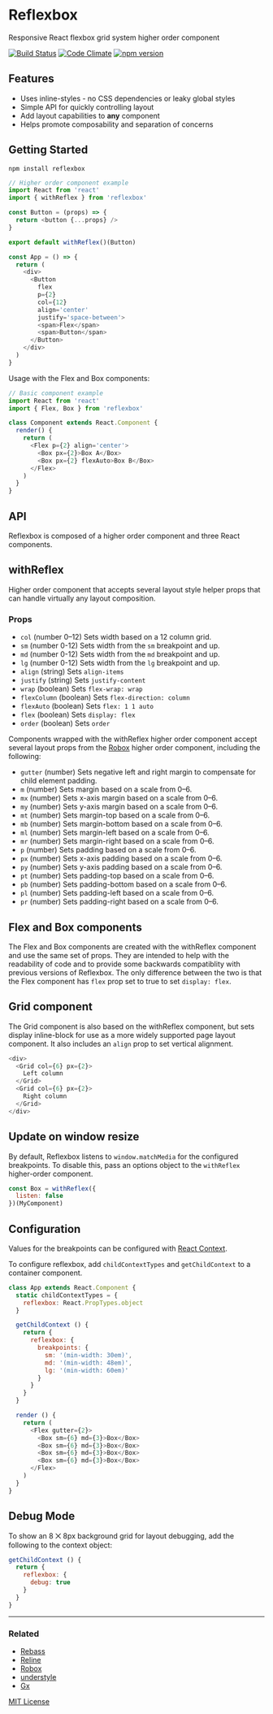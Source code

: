 
# Reflexbox

Responsive React flexbox grid system higher order component

[![Build Status](https://travis-ci.org/jxnblk/reflexbox.svg?branch=master)](https://travis-ci.org/jxnblk/reflexbox)
[![Code Climate](https://codeclimate.com/github/jxnblk/reflexbox/badges/gpa.svg)](https://codeclimate.com/github/jxnblk/reflexbox)
[![npm version](https://badge.fury.io/js/reflexbox.svg)](https://badge.fury.io/js/reflexbox)

## Features
- Uses inline-styles - no CSS dependencies or leaky global styles
- Simple API for quickly controlling layout
- Add layout capabilities to **any** component
- Helps promote composability and separation of concerns

## Getting Started

```
npm install reflexbox
```

```js
// Higher order component example
import React from 'react'
import { withReflex } from 'reflexbox'

const Button = (props) => {
  return <button {...props} />
}

export default withReflex()(Button)
```

```js
const App = () => {
  return (
    <div>
      <Button
        flex
        p={2}
        col={12}
        align='center'
        justify='space-between'>
        <span>Flex</span>
        <span>Button</span>
      </Button>
    </div>
  )
}
```

Usage with the Flex and Box components:

```js
// Basic component example
import React from 'react'
import { Flex, Box } from 'reflexbox'

class Component extends React.Component {
  render() {
    return (
      <Flex p={2} align='center'>
        <Box px={2}>Box A</Box>
        <Box px={2} flexAuto>Box B</Box>
      </Flex>
    )
  }
}
```

## API

Reflexbox is composed of a higher order component and three React components.

## withReflex

Higher order component that accepts several layout style helper props
that can handle virtually any layout composition.

### Props

- `col` (number 0–12) Sets width based on a 12 column grid.
- `sm` (number 0-12) Sets width from the `sm` breakpoint and up.
- `md` (number 0-12) Sets width from the `md` breakpoint and up.
- `lg` (number 0-12) Sets width from the `lg` breakpoint and up.
- `align` (string) Sets `align-items`
- `justify` (string) Sets `justify-content`
- `wrap` (boolean) Sets `flex-wrap: wrap`
- `flexColumn` (boolean) Sets `flex-direction: column`
- `flexAuto` (boolean) Sets `flex: 1 1 auto`
- `flex` (boolean) Sets `display: flex`
- `order` (boolean) Sets `order`

Components wrapped with the withReflex higher order component accept several layout props from
the [Robox](https://github.com/jxnblk/robox) higher order component, including the following:

- `gutter` (number) Sets negative left and right margin to compensate for child element padding.
- `m` (number) Sets margin based on a scale from 0–6.
- `mx` (number) Sets x-axis margin based on a scale from 0–6.
- `my` (number) Sets y-axis margin based on a scale from 0–6.
- `mt` (number) Sets margin-top based on a scale from 0–6.
- `mb` (number) Sets margin-bottom based on a scale from 0–6.
- `ml` (number) Sets margin-left based on a scale from 0–6.
- `mr` (number) Sets margin-right based on a scale from 0–6.
- `p` (number) Sets padding based on a scale from 0–6.
- `px` (number) Sets x-axis padding based on a scale from 0–6.
- `py` (number) Sets y-axis padding based on a scale from 0–6.
- `pt` (number) Sets padding-top based on a scale from 0–6.
- `pb` (number) Sets padding-bottom based on a scale from 0–6.
- `pl` (number) Sets padding-left based on a scale from 0–6.
- `pr` (number) Sets padding-right based on a scale from 0–6.

## Flex and Box components

The Flex and Box components are created with the withReflex component and use the same set of props.
They are intended to help with the readability of code and
to provide some backwards compatiblity with previous versions
of Reflexbox.
The only difference between the two is that the Flex component has `flex` prop set to true to set `display: flex`.

## Grid component

The Grid component is also based on the withReflex component, but sets display inline-block for use as a more widely supported page layout component. It also includes an `align` prop to set vertical alignment.

```js
<div>
  <Grid col={6} px={2}>
    Left column
  </Grid>
  <Grid col={6} px={2}>
    Right column
  </Grid>
</div>
```

## Update on window resize

By default, Reflexbox listens to `window.matchMedia` for the configured breakpoints.
To disable this, pass an options object to the `withReflex` higher-order component.

```js
const Box = withReflex({
  listen: false
})(MyComponent)
```

## Configuration

Values for the breakpoints can be configured with
[React Context](https://facebook.github.io/react/docs/context.html).

To configure reflexbox, add `childContextTypes` and `getChildContext` to a container component.

```js
class App extends React.Component {
  static childContextTypes = {
    reflexbox: React.PropTypes.object
  }

  getChildContext () {
    return {
      reflexbox: {
        breakpoints: {
          sm: '(min-width: 30em)',
          md: '(min-width: 48em)',
          lg: '(min-width: 60em)'
        }
      }
    }
  }

  render () {
    return (
      <Flex gutter={2}>
        <Box sm={6} md={3}>Box</Box>
        <Box sm={6} md={3}>Box</Box>
        <Box sm={6} md={3}>Box</Box>
        <Box sm={6} md={3}>Box</Box>
      </Flex>
    )
  }
}
```

## Debug Mode

To show an 8 ⨉ 8px background grid for layout debugging, add the following to the context object:

```js
getChildContext () {
  return {
    reflexbox: {
      debug: true
    }
  }
}
```

---

### Related

- [Rebass](http://jxnblk.com/rebass)
- [Reline](http://jxnblk.com/reline)
- [Robox](http://jxnblk.com/rebox)
- [understyle](http://jxnblk.com/understyle)
- [Gx](http://jxnblk.com/gx)

[MIT License](.github/LICENSE.md)

